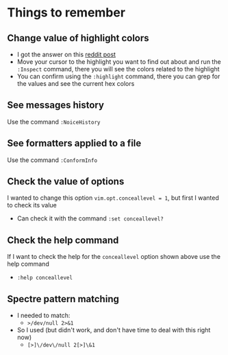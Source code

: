 # Things to remember

## Change value of highlight colors

- I got the answer on this [reddit post](https://www.reddit.com/r/neovim/comments/1alflp1/can_someone_please_help_me_changing_these_colors/)
- Move your cursor to the highlight you want to find out about and run the
  `:Inspect` command, there you will see the colors related to the highlight
- You can confirm using the `:highlight` command, there you can grep for the
  values and see the current hex colors

## See messages history

Use the command `:NoiceHistory`

## See formatters applied to a file

Use the command `:ConformInfo`

## Check the value of options

I wanted to change this option `vim.opt.conceallevel = 1`, but first I wanted
to check its value

- Can check it with the command `:set conceallevel?`

## Check the help command

If I want to check the help for the `conceallevel` option shown above use the
help command

- `:help conceallevel`

## Spectre pattern matching

- I needed to match:
  - `>/dev/null 2>&1`
- So I used (but didn't work, and don't have time to deal with this right now)
  - `[>]\/dev\/null 2[>]\&1`
